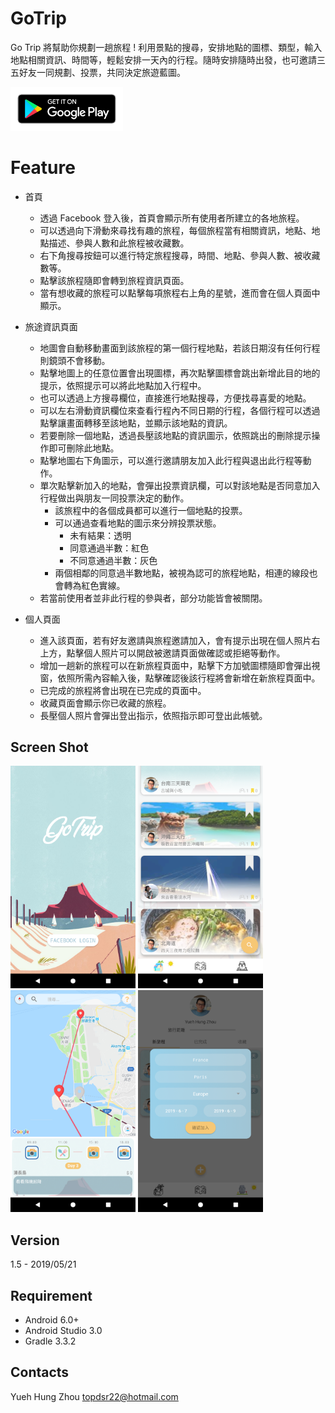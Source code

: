 # GoTrip

Go Trip 將幫助你規劃一趟旅程 ! 利用景點的搜尋，安排地點的圖標、類型，輸入地點相關資訊、時間等，輕鬆安排一天內的行程。隨時安排隨時出發，也可邀請三五好友一同規劃、投票，共同決定旅遊藍圖。

[<img src="https://github.com/Wen-Liu/BookShare/raw/master/Screenshot/google-play-badge.png" width="180"  >](https://play.google.com/store/apps/details?id=com.topdsr2.gotrip)


# Feature

- 首頁
  - 透過 Facebook 登入後，首頁會顯示所有使用者所建立的各地旅程。
  - 可以透過向下滑動來尋找有趣的旅程，每個旅程當有相關資訊，地點、地點描述、參與人數和此旅程被收藏數。
  - 右下角搜尋按鈕可以進行特定旅程搜尋，時間、地點、參與人數、被收藏數等。
  - 點擊該旅程隨即會轉到旅程資訊頁面。
  - 當有想收藏的旅程可以點擊每項旅程右上角的星號，進而會在個人頁面中顯示。


- 旅途資訊頁面
  - 地圖會自動移動畫面到該旅程的第一個行程地點，若該日期沒有任何行程則鏡頭不會移動。
  - 點擊地圖上的任意位置會出現圖標，再次點擊圖標會跳出新增此目的地的提示，依照提示可以將此地點加入行程中。
  - 也可以透過上方搜尋欄位，直接進行地點搜尋，方便找尋喜愛的地點。
  - 可以左右滑動資訊欄位來查看行程內不同日期的行程，各個行程可以透過點擊讓畫面轉移至該地點，並顯示該地點的資訊。
  - 若要刪除一個地點，透過長壓該地點的資訊圖示，依照跳出的刪除提示操作即可刪除此地點。
  - 點擊地圖右下角圖示，可以進行邀請朋友加入此行程與退出此行程等動作。
  - 單次點擊新加入的地點，會彈出投票資訊欄，可以對該地點是否同意加入行程做出與朋友一同投票決定的動作。
    - 該旅程中的各個成員都可以進行一個地點的投票。
    - 可以通過查看地點的圖示來分辨投票狀態。
      - 未有結果：透明
      - 同意通過半數：紅色
      - 不同意通過半數：灰色
    - 兩個相鄰的同意過半數地點，被視為認可的旅程地點，相連的線段也會轉為紅色實線。
  - 若當前使用者並非此行程的參與者，部分功能皆會被關閉。


- 個人頁面
  - 進入該頁面，若有好友邀請與旅程邀請加入，會有提示出現在個人照片右上方，點擊個人照片可以開啟被邀請頁面做確認或拒絕等動作。
  - 增加一趟新的旅程可以在新旅程頁面中，點擊下方加號圖標隨即會彈出視窗，依照所需內容輸入後，點擊確認後該行程將會新增在新旅程頁面中。
  - 已完成的旅程將會出現在已完成的頁面中。
  - 收藏頁面會顯示你已收藏的旅程。
  - 長壓個人照片會彈出登出指示，依照指示即可登出此帳號。




## Screen Shot

<img src="https://github.com/YuehHungZhou/GoTrip/blob/master/screenshot/Screenshot_1558048928.png" width="200" >   <img src="https://github.com/YuehHungZhou/GoTrip/blob/master/screenshot/Screenshot_1558049246.png" width="200" >   <img src="https://github.com/YuehHungZhou/GoTrip/blob/master/screenshot/Screenshot_1558049633.png" width="200" >   <img src="https://github.com/YuehHungZhou/GoTrip/blob/master/screenshot/Screenshot_1558049455.png" width="200" >

## Version
1.5 - 2019/05/21

## Requirement
* Android 6.0+
* Android Studio 3.0
* Gradle 3.3.2

## Contacts
Yueh Hung Zhou
topdsr22@hotmail.com
